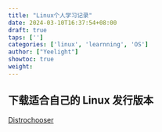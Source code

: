 ```yaml
---
title: "Linux个人学习记录"
date: 2024-03-10T16:37:54+08:00
draft: true
taps: ['']
categories: ['linux', 'learnning', 'OS']
author: ["Yeelight"]
showtoc: true
weight:
---
```


## 下载适合自己的 Linux 发行版本

[Distrochooser](https://distrochooser.de/zh-cn)
